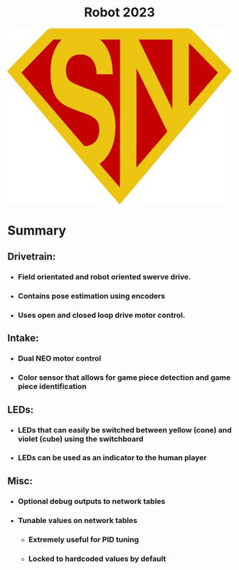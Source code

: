 # <center>**Robot 2023**</center>


![Robot Logo](https://raw.githubusercontent.com/FRCTeam3255/GraphicsYearly/main/Exports/SN%20Logos/Official%20SN%20Logo.png)

# Summary

## **Drivetrain:**
  - ### Field orientated and robot oriented swerve drive. 
  - ### Contains pose estimation using encoders
  - ### Uses open and closed loop drive motor control.

## **Intake:**
  - ### Dual NEO motor control 
  - ### Color sensor that allows for game piece   detection and game piece identification

## **LEDs:**
  - ### LEDs that can easily be switched between yellow (cone) and violet (cube) using the switchboard
  - ### LEDs can be used as an indicator to the human player

## **Misc:**
  - ### Optional debug outputs to network tables
  - ### Tunable values on network tables
    - ### Extremely useful for PID tuning
    - ### Locked to hardcoded values by default